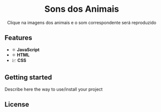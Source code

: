 <h1 align="center">
<br>
Sons dos Animais
</h1>

<p align="center">Clique na imagens dos animais e o som correspondente será reproduzido</p>

## Features
[//]: # (Add the features of your project here:)

- ⚛️ **JavaScript**
- ⚛️ **HTML** 
- 💹 **CSS** 

## Getting started

Describe here the way to use/install your project


## License

